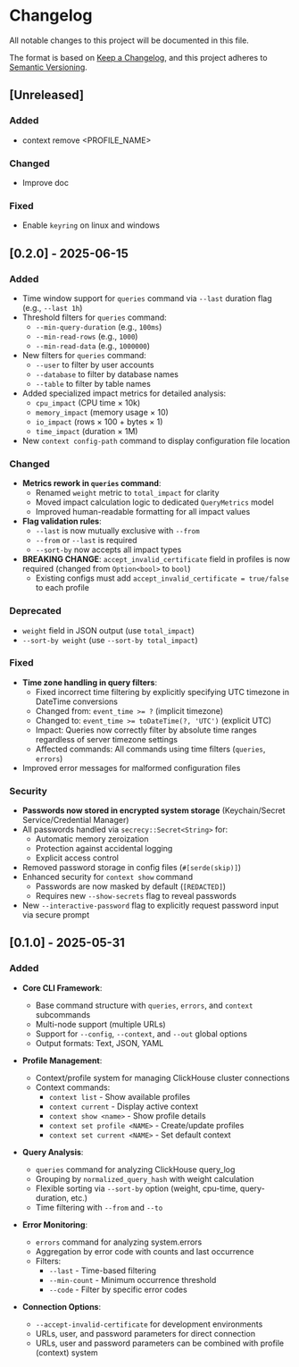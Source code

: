 # Changelog

All notable changes to this project will be documented in this file.

The format is based on [Keep a Changelog](https://keepachangelog.com/en/1.1.0/),
and this project adheres to [Semantic Versioning](https://semver.org/spec/v2.0.0.html).

## [Unreleased]

### Added
- context remove <PROFILE_NAME>

### Changed
- Improve doc

### Fixed
- Enable `keyring` on linux and windows

## [0.2.0] - 2025-06-15

### Added
- Time window support for `queries` command via `--last` duration flag (e.g., `--last 1h`)
- Threshold filters for `queries` command:
  - `--min-query-duration` (e.g., `100ms`)
  - `--min-read-rows` (e.g., `1000`)
  - `--min-read-data` (e.g., `1000000`)
- New filters for `queries` command:
  - `--user` to filter by user accounts
  - `--database` to filter by database names
  - `--table` to filter by table names
- Added specialized impact metrics for detailed analysis:
  - `cpu_impact` (CPU time × 10k)
  - `memory_impact` (memory usage × 10)
  - `io_impact` (rows × 100 + bytes × 1)
  - `time_impact` (duration × 1M)
- New `context config-path` command to display configuration file location

### Changed
- **Metrics rework in `queries` command**:
  - Renamed `weight` metric to `total_impact` for clarity
  - Moved impact calculation logic to dedicated `QueryMetrics` model
  - Improved human-readable formatting for all impact values
- **Flag validation rules**:
  - `--last` is now mutually exclusive with `--from`
  - `--from` or `--last` is required
  - `--sort-by` now accepts all impact types
- **BREAKING CHANGE**: `accept_invalid_certificate` field in profiles is now required (changed from `Option<bool>` to `bool`)
  - Existing configs must add `accept_invalid_certificate = true/false` to each profile

### Deprecated
- `weight` field in JSON output (use `total_impact`)
- `--sort-by weight` (use `--sort-by total_impact`)

### Fixed
- **Time zone handling in query filters**: 
  - Fixed incorrect time filtering by explicitly specifying UTC timezone in DateTime conversions
  - Changed from: `event_time >= ?` (implicit timezone)
  - Changed to: `event_time >= toDateTime(?, 'UTC')` (explicit UTC)
  - Impact: Queries now correctly filter by absolute time ranges regardless of server timezone settings
  - Affected commands: All commands using time filters (`queries`, `errors`)
- Improved error messages for malformed configuration files

### Security
- **Passwords now stored in encrypted system storage** (Keychain/Secret Service/Credential Manager)  
- All passwords handled via `secrecy::Secret<String>` for:
  - Automatic memory zeroization
  - Protection against accidental logging
  - Explicit access control
- Removed password storage in config files (`#[serde(skip)]`)
- Enhanced security for `context show` command
  - Passwords are now masked by default (`[REDACTED]`)
  - Requires new `--show-secrets` flag to reveal passwords
- New `--interactive-password` flag to explicitly request password input via secure prompt

## [0.1.0] - 2025-05-31

### Added
- **Core CLI Framework**:
  - Base command structure with `queries`, `errors`, and `context` subcommands
  - Multi-node support (multiple URLs)
  - Support for `--config`, `--context`, and `--out` global options
  - Output formats: Text, JSON, YAML

- **Profile Management**:
  - Context/profile system for managing ClickHouse cluster connections
  - Context commands:
    - `context list` - Show available profiles
    - `context current` - Display active context
    - `context show <name>` - Show profile details
    - `context set profile <NAME>` - Create/update profiles
    - `context set current <NAME>` - Set default context

- **Query Analysis**:
  - `queries` command for analyzing ClickHouse query_log
  - Grouping by `normalized_query_hash` with weight calculation
  - Flexible sorting via `--sort-by` option (weight, cpu-time, query-duration, etc.)
  - Time filtering with `--from` and `--to`

- **Error Monitoring**:
  - `errors` command for analyzing system.errors
  - Aggregation by error code with counts and last occurrence
  - Filters:
    - `--last` - Time-based filtering
    - `--min-count` - Minimum occurrence threshold
    - `--code` - Filter by specific error codes

- **Connection Options**:
  - `--accept-invalid-certificate` for development environments
  - URLs, user, and password parameters for direct connection
  - URLs, user and password parameters can be combined with profile (context) system
